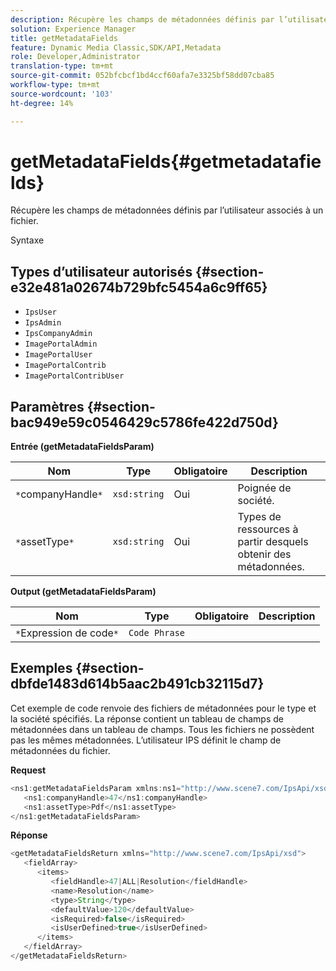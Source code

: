 ```yaml
---
description: Récupère les champs de métadonnées définis par l’utilisateur associés à un fichier.
solution: Experience Manager
title: getMetadataFields
feature: Dynamic Media Classic,SDK/API,Metadata
role: Developer,Administrator
translation-type: tm+mt
source-git-commit: 052bfcbcf1bd4ccf60afa7e3325bf58dd07cba85
workflow-type: tm+mt
source-wordcount: '103'
ht-degree: 14%

---
```



# getMetadataFields{#getmetadatafields}

Récupère les champs de métadonnées définis par l’utilisateur associés à un fichier.

Syntaxe

## Types d’utilisateur autorisés {#section-e32e481a02674b729bfc5454a6c9ff65}

* `IpsUser`
* `IpsAdmin`
* `IpsCompanyAdmin`
* `ImagePortalAdmin`
* `ImagePortalUser`
* `ImagePortalContrib`
* `ImagePortalContribUser`

## Paramètres {#section-bac949e59c0546429c5786fe422d750d}

**Entrée (getMetadataFieldsParam)**

| Nom | Type | Obligatoire | Description |
|---|---|---|---|
| `*`companyHandle`*` | `xsd:string` | Oui | Poignée de société. |
| `*`assetType`*` | `xsd:string` | Oui | Types de ressources à partir desquels obtenir des métadonnées. |

**Output (getMetadataFieldsParam)**

| Nom | Type | Obligatoire | Description |
|---|---|---|---|
| `*`Expression de code`*` | `Code Phrase` |  |  |

## Exemples {#section-dbfde1483d614b5aac2b491cb32115d7}

Cet exemple de code renvoie des fichiers de métadonnées pour le type et la société spécifiés. La réponse contient un tableau de champs de métadonnées dans un tableau de champs. Tous les fichiers ne possèdent pas les mêmes métadonnées. L’utilisateur IPS définit le champ de métadonnées du fichier.

**Request**

```java
<ns1:getMetadataFieldsParam xmlns:ns1="http://www.scene7.com/IpsApi/xsd">
   <ns1:companyHandle>47</ns1:companyHandle>
   <ns1:assetType>Pdf</ns1:assetType>
</ns1:getMetadataFieldsParam>
```

**Réponse**

```java
<getMetadataFieldsReturn xmlns="http://www.scene7.com/IpsApi/xsd">
   <fieldArray>
      <items>
         <fieldHandle>47|ALL|Resolution</fieldHandle>
         <name>Resolution</name>
         <type>String</type>
         <defaultValue>120</defaultValue>
         <isRequired>false</isRequired>
         <isUserDefined>true</isUserDefined>
      </items>
   </fieldArray>
</getMetadataFieldsReturn>
```

